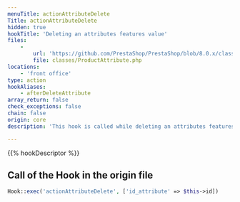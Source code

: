 ```yaml
---
menuTitle: actionAttributeDelete
Title: actionAttributeDelete
hidden: true
hookTitle: 'Deleting an attributes features value'
files:
    -
        url: 'https://github.com/PrestaShop/PrestaShop/blob/8.0.x/classes/ProductAttribute.php'
        file: classes/ProductAttribute.php
locations:
    - 'front office'
type: action
hookAliases:
    - afterDeleteAttribute
array_return: false
check_exceptions: false
chain: false
origin: core
description: 'This hook is called while deleting an attributes features value'

---
```


{{% hookDescriptor %}}

## Call of the Hook in the origin file

```php
Hook::exec('actionAttributeDelete', ['id_attribute' => $this->id])
```
